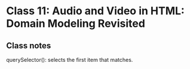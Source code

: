 # Class 11: Audio and Video in HTML: Domain Modeling Revisited

## Class notes
querySelector(): selects the first item that matches.